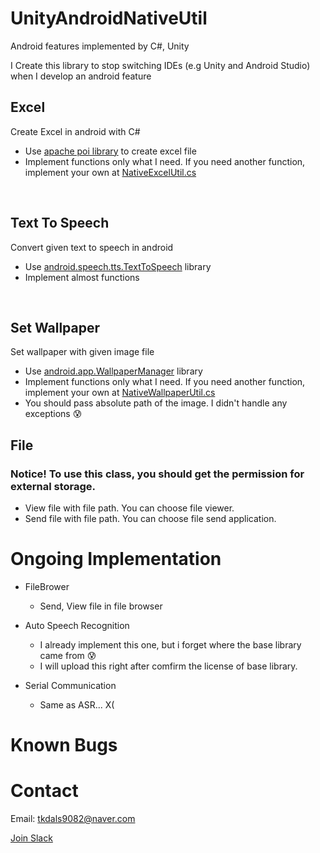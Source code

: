 # UnityAndroidNativeUtil

Android features implemented by C#, Unity

I Create this library to stop switching IDEs (e.g Unity and Android Studio) when I develop an android feature

## Excel

Create Excel in android with C#
- Use [apache poi library](https://poi.apache.org/) to create excel file
- Implement functions only what I need. If you need another function, implement your own at [NativeExcelUtil.cs](https://github.com/tkdals9082/UnityAndroidNativeUtil/blob/main/Assets/Scripts/Excel/NativeExcelUtil.cs)

<br/>

## Text To Speech

Convert given text to speech in android
- Use [android.speech.tts.TextToSpeech](https://developer.android.com/reference/android/speech/tts/TextToSpeech) library
- Implement almost functions

<br/>

## Set Wallpaper

Set wallpaper with given image file
- Use [android.app.WallpaperManager](https://developer.android.com/reference/android/app/WallpaperManager) library
- Implement functions only what I need. If you need another function, implement your own at [NativeWallpaperUtil.cs](https://github.com/tkdals9082/UnityAndroidNativeUtil/blob/main/Assets/Scripts/WallPaper/NativeWallpaperUtil.cs)
- You should pass absolute path of the image. I didn't handle any exceptions :cold_sweat: 

## File

### Notice! To use this class, you should get the permission for external storage.

- View file with file path. You can choose file viewer.
- Send file with file path. You can choose file send application.

# Ongoing Implementation

- FileBrower
  - Send, View file in file browser

- Auto Speech Recognition
  - I already implement this one, but i forget where the base library came from :cold_sweat: 
  - I will upload this right after comfirm the license of base library.

- Serial Communication
  - Same as ASR... X(

# Known Bugs

# Contact

Email: tkdals9082@naver.com

[Join Slack](https://join.slack.com/t/w1608018452-fll264223/shared_invite/zt-k0mhaa4m-xFTosanIAiJdV2mS1~aKJA)